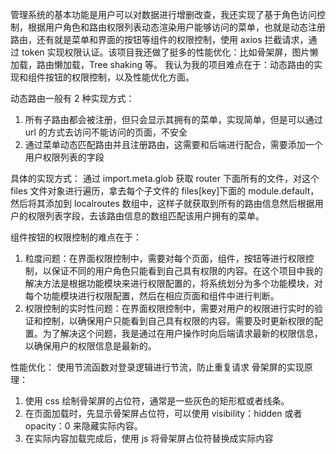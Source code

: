 管理系统的基本功能是用户可以对数据进行增删改查，我还实现了基于角色访问控制，根据用户角色和路由权限列表动态渲染用户能够访问的菜单，也就是动态注册路由，还有就是菜单和界面的按钮等组件的权限控制，使用 axios 拦截请求，通过 token 实现权限认证。该项目我还做了挺多的性能优化：比如骨架屏，图片懒加载，路由懒加载，Tree shaking 等。
我认为我的项目难点在于：动态路由的实现和组件按钮的权限控制，以及性能优化方面。

动态路由一般有 2 种实现方式：

1. 所有子路由都会被注册，但只会显示其拥有的菜单，实现简单，但是可以通过 url 的方式去访问不能访问的页面，不安全
2. 通过菜单动态匹配路由并且注册路由，这需要和后端进行配合，需要添加一个用户权限列表的字段

具体的实现方式：
通过 import.meta.glob 获取 router 下面所有的文件，对这个 files 文件对象进行遍历，拿去每个子文件的 files[key]下面的 module.default，然后将其添加到 localroutes 数组中，这样子就获取到所有的路由信息然后根据用户的权限列表字段，去该路由信息的数组匹配该用户拥有的菜单。

组件按钮的权限控制的难点在于：

1. 粒度问题：在界面权限控制中，需要对每个页面，组件，按钮等进行权限控制，以保证不同的用户角色只能看到自己具有权限的内容。在这个项目中我的解决方法是根据功能模块来进行权限配置的，将系统划分为多个功能模块，对每个功能模块进行权限配置，然后在相应页面和组件中进行判断。
2. 权限控制的实时性问题：在界面权限控制中，需要对用户的权限进行实时的验证和控制，以确保用户只能看到自己具有权限的内容。需要及时更新权限的配置。为了解决这个问题，我是通过在用户操作时向后端请求最新的权限信息，以确保用户的权限信息是最新的。

性能优化：
使用节流函数对登录逻辑进行节流，防止重复请求
骨架屏的实现原理：

1. 使用 css 绘制骨架屏的占位符，通常是一些灰色的矩形框或者线条。
2. 在页面加载时，先显示骨架屏占位符，可以使用 visibility：hidden 或者 opacity：0 来隐藏实际内容。
3. 在实际内容加载完成后，使用 js 将骨架屏占位符替换成实际内容
